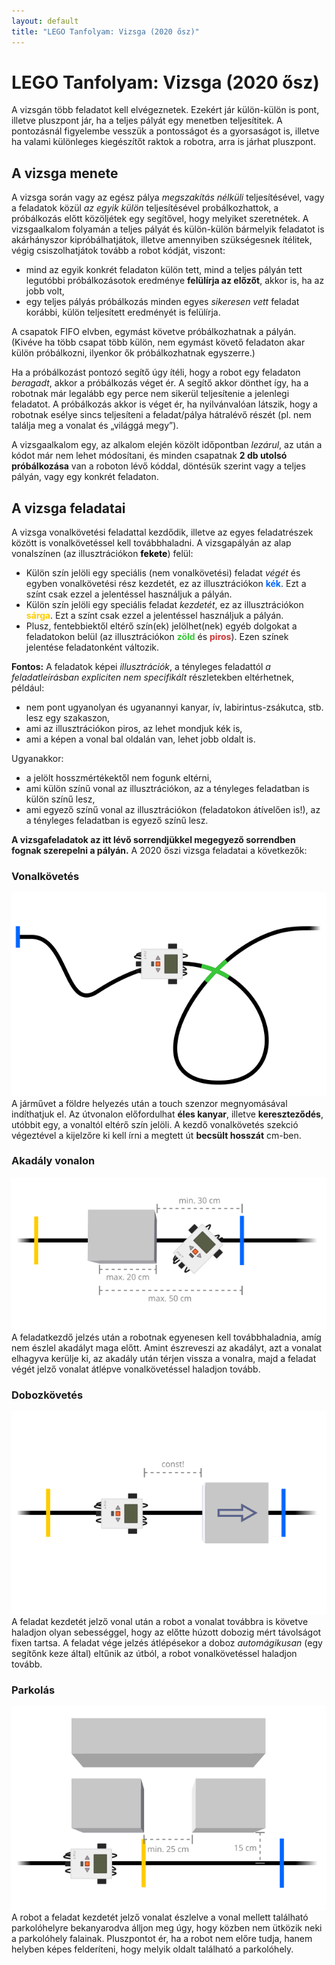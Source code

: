 ```yaml
---
layout: default
title: "LEGO Tanfolyam: Vizsga (2020 ősz)"
---
```


# LEGO Tanfolyam: Vizsga (2020 ősz)

A vizsgán több feladatot kell elvégeznetek. Ezekért jár külön-külön is pont, illetve pluszpont jár, ha a teljes pályát egy menetben teljesítitek. A pontozásnál figyelembe vesszük a pontosságot és a gyorsaságot is, illetve ha valami különleges kiegészítőt raktok a robotra, arra is járhat pluszpont.

## A vizsga menete

A vizsga során vagy az egész pálya _megszakítás nélküli_ teljesítésével, vagy a feladatok közül _az egyik külön_ teljesítésével probálkozhattok, a próbálkozás előtt közöljétek egy segítővel, hogy melyiket szeretnétek. A vizsgaalkalom folyamán a teljes pályát és külön-külön bármelyik feladatot is akárhányszor kipróbálhatjátok, illetve amennyiben szükségesnek ítélitek, végig csiszolhatjátok tovább a robot kódját, viszont:

<!--
- a pályát **maximum 3 próbálkozásotok** van _egyhuzamban, megszakítás nélkül_ teljesíteni, ezek után az ezért adható pluszpont elveszik,
-->
- mind az egyik konkrét feladaton külön tett, mind a teljes pályán tett legutóbbi próbálkozásotok eredménye **felülírja az előzőt**, akkor is, ha az jobb volt,
- egy teljes pályás próbálkozás minden egyes _sikeresen vett_ feladat korábbi, külön teljesített eredményét is felülírja.

A csapatok FIFO elvben, egymást követve próbálkozhatnak a pályán. (Kivéve ha több csapat több külön, nem egymást követő feladaton akar külön próbálkozni, ilyenkor ők próbálkozhatnak egyszerre.)

Ha a próbálkozást pontozó segítő úgy ítéli, hogy a robot egy feladaton _beragadt_, akkor a próbálkozás véget ér. A segítő akkor dönthet így, ha a robotnak már legalább egy perce nem sikerül teljesítenie a jelenlegi feladatot. A próbálkozás akkor is véget ér, ha nyilvánvalóan látszik, hogy a robotnak esélye sincs teljesíteni a feladat/pálya hátralévő részét (pl. nem találja meg a vonalat és „világgá megy”).

A vizsgaalkalom egy, az alkalom elején közölt időpontban _lezárul_, az után a kódot már nem lehet módosítani, és minden csapatnak **2 db utolsó próbálkozása** van a roboton lévő kóddal, döntésük szerint vagy a teljes pályán, vagy egy konkrét feladaton.

## A vizsga feladatai

A vizsga vonalkövetési feladattal kezdődik, illetve az egyes feladatrészek között is vonalkövetéssel kell továbbhaladni. A vizsgapályán az alap vonalszínen (az illusztrációkon <span style="color: #000; text-shadow: 0px 0px 2px #fff;">**fekete**</span>) felül:
- Külön szín jelöli egy speciális (nem vonalkövetési) feladat _végét_ és egyben vonalkövetési rész kezdetét, ez az illusztrációkon <span style="color: #0066FF;">**kék**</span>. Ezt a színt csak ezzel a jelentéssel használjuk a pályán.
- Külön szín jelöli egy speciális feladat _kezdetét_, ez az illusztrációkon <span style="color: #FFCC00;">**sárga**</span>. Ezt a színt csak ezzel a jelentéssel használjuk a pályán.
- Plusz, fentebbiektől eltérő szín(ek) jelölhet(nek) egyéb dolgokat a feladatokon belül (az illusztrációkon <span style="color: #37C837;">**zöld**</span> és <span style="color: #C83737;">**piros**</span>). Ezen színek jelentése feladatonként változik.

**Fontos:** A feladatok képei _illusztrációk_, a tényleges feladattól _a feladatleírásban expliciten nem specifikált_ részletekben eltérhetnek, például:
- nem pont ugyanolyan és ugyanannyi kanyar, ív, labirintus-zsákutca, stb. lesz egy szakaszon,
- ami az illusztrációkon piros, az lehet mondjuk kék is,
- ami a képen a vonal bal oldalán van, lehet jobb oldalt is.

Ugyanakkor:
- a jelölt hosszmértékektől nem fogunk eltérni,
- ami külön színű vonal az illusztrációkon, az a tényleges feladatban is külön színű lesz,
- ami egyező színű vonal az illusztrációkon (feladatokon átívelően is!), az a tényleges feladatban is egyező színű lesz.

**A vizsgafeladatok az itt lévő sorrendjükkel megegyező sorrendben fognak szerepelni a pályán.** A 2020 őszi vizsga feladatai a következők:

### Vonalkövetés
![Vonalkövetés](/images/tanfolyam/feladatok/vonal_kereszt.svg)
A járművet a földre helyezés után a touch szenzor megnyomásával indíthatjuk el. Az útvonalon előfordulhat **éles kanyar**, illetve **kereszteződés**, utóbbit egy, a vonaltól eltérő szín jelöli. A kezdő vonalkövetés szekció végeztével a kijelzőre ki kell írni a megtett út **becsült hosszát** cm-ben.

### Akadály vonalon
![Akadály vonalon](/images/tanfolyam/feladatok/akadaly_vonalon.svg)
A feladatkezdő jelzés után a robotnak egyenesen kell továbbhaladnia, amíg nem észlel akadályt maga előtt. Amint észreveszi az akadályt, azt a vonalat elhagyva kerülje ki, az akadály után térjen vissza a vonalra, majd a feladat végét jelző vonalat átlépve vonalkövetéssel haladjon tovább.

### Dobozkövetés
![Dobozkövetés](/images/tanfolyam/feladatok/dobozkovetes.svg)
A feladat kezdetét jelző vonal után a robot a vonalat továbbra is követve haladjon olyan sebességgel, hogy az előtte húzott dobozig mért távolságot fixen tartsa. A feladat vége jelzés átlépésekor a doboz _automágikusan_ (egy segítőnk keze által) eltűnik az útból, a robot vonalkövetéssel haladjon tovább.

### Parkolás
![Parkolás](/images/tanfolyam/feladatok/kanyar_parkolas.svg)
A robot a feladat kezdetét jelző vonalat észlelve a vonal mellett található parkolóhelyre bekanyarodva álljon meg úgy, hogy közben nem ütközik neki a parkolóhely falainak. Pluszpontot ér, ha a robot nem előre tudja, hanem helyben képes felderíteni, hogy melyik oldalt található a parkolóhely.
